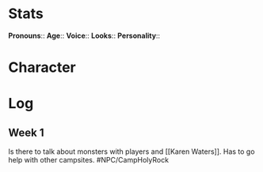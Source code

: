 # Stats
**Pronouns**::
**Age**::
**Voice**::
**Looks**::
**Personality**::
# Character

# Log
## Week 1
Is there to talk about monsters with players and [[Karen Waters]]. Has to go help with other campsites.
#NPC/CampHolyRock 